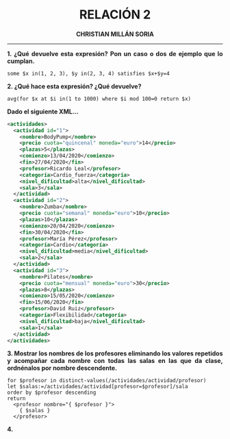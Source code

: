 <style>
  h1, h4{
    text-align: center;
    font-weight: bold;
    border: none;
    margin-bottom: 0px;
  }

  p{
    text-align: justify;
  }

  img{
    border: 2px solid black;
  }

  #ex{
    border: none;
  }
</style>

<h1>RELACIÓN 2</h1>

<h4>CHRISTIAN MILLÁN SORIA</h4>

<hr>

<p><b>1. ¿Qué devuelve esta expresión? Pon un caso o dos de ejemplo que lo cumplan.</b></p>

```xquery
some $x in(1, 2, 3), $y in(2, 3, 4) satisfies $x+$y=4
```

<p><b>2. ¿Qué hace esta expresión? ¿Qué devuelve?</b></p>

```xquery
avg(for $x at $i in(1 to 1000) where $i mod 100=0 return $x)
```

<p><b>Dado el siguiente XML...</b></p>

```xml
<actividades>
  <actividad id="1">
    <nombre>BodyPump</nombre>
    <precio cuota="quincenal" moneda="euro">14</precio>
    <plazas>5</plazas>
    <comienzo>13/04/2020</comienzo>
    <fin>27/04/2020</fin>
    <profesor>Ricardo Leal</profesor>
    <categoría>Cardio_fuerza</categoría>
    <nivel_dificultad>alta</nivel_dificultad>
    <sala>3</sala>
  </actividad>
  <actividad id="2">
    <nombre>Zumba</nombre>
    <precio cuota="semanal" moneda="euro">10</precio>
    <plazas>10</plazas>
    <comienzo>20/04/2020</comienzo>
    <fin>30/04/2020</fin>
    <profesor>María Pérez</profesor>
    <categoría>Cardio</categoría>
    <nivel_dificultad>media</nivel_dificultad>
    <sala>2</sala>
  </actividad>
  <actividad id="3">
    <nombre>Pilates</nombre>
    <precio cuota="mensual" moneda="euro">30</precio>
    <plazas>8</plazas>
    <comienzo>15/05/2020</comienzo>
    <fin>15/06/2020</fin>
    <profesor>David Ruiz</profesor>
    <categoría>Flexibilidad</categoría>
    <nivel_dificultad>baja</nivel_dificultad>
    <sala>1</sala>
  </actividad>
</actividades>
```

<p><b>3. Mostrar los nombres de los profesores eliminando los valores repetidos y acompañar cada nombre con todas las salas en las que da clase, ordnénalos por nombre descendente.</b></p>

```xquery
for $profesor in distinct-values(/actividades/actividad/profesor)
let $salas:=/actividades/actividad[profesor=$profesor]/sala
order by $profesor descending
return 
  <profesor nombre="{ $profesor }">
    { $salas }
  </profesor>
```

<p><b>4. </b></p>